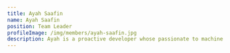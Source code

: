 ```yaml
---
title: Ayah Saafin
name: Ayah Saafin
position: Team Leader
profileImage: /img/members/ayah-saafin.jpg
description: Ayah is a proactive developer whose passionate to machine lerning and seeks to be a data scientist. She loves mandala art, Mozart, and Jazz. she started OSC because she believes that knowledge, sources and achievements are made to be shared.
---
```


